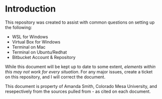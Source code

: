 # Introduction
This repository was created to assist with common questions on setting up the following:
* WSL for Windows
* Virtual Box for Windows
* Terminal on Mac
* Terminal on Ubuntu/Redhat
* Bitbucket Account & Repository

While this document will be kept up to date to some extent, _elements within this may not work for every situation_. For any major issues, create a ticket on this repository, and I will correct the document.

 This document is property of Amanda Smith, Colorado Mesa University, and resepectively from the sources pulled from - as cited on each document.